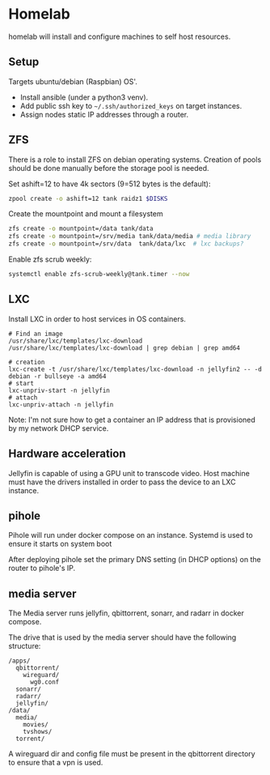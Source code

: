# Homelab

homelab will install and configure machines to self host resources.

## Setup

Targets ubuntu/debian (Raspbian) OS'.

- Install ansible (under a python3 venv).
- Add public ssh key to `~/.ssh/authorized_keys` on target instances.
- Assign nodes static IP addresses through a router.

## ZFS

There is a role to install ZFS on debian operating systems.
Creation of pools should be done manually before the storage pool is needed.

Set ashift=12 to have 4k sectors (9=512 bytes is the default):
```sh
zpool create -o ashift=12 tank raidz1 $DISKS
```

Create the mountpoint and mount  a filesystem
```sh
zfs create -o mountpoint=/data tank/data
zfs create -o mountpoint=/srv/media tank/data/media # media library
zfs create -o mountpoint=/srv/data  tank/data/lxc  # lxc backups?
```

Enable zfs scrub weekly:
```sh
systemctl enable zfs-scrub-weekly@tank.timer --now
```

## LXC

Install LXC in order to host services in OS containers.

```
# Find an image
/usr/share/lxc/templates/lxc-download
/usr/share/lxc/templates/lxc-download | grep debian | grep amd64
```

```
# creation
lxc-create -t /usr/share/lxc/templates/lxc-download -n jellyfin2 -- -d debian -r bullseye -a amd64
# start
lxc-unpriv-start -n jellyfin
# attach
lxc-unpriv-attach -n jellyfin
```

Note: I'm not sure how to get a container an IP address that is provisioned by my network DHCP service.

## Hardware acceleration

Jellyfin is capable of using a GPU unit to transcode video.
Host machine must have the drivers installed in order to pass the device to an LXC instance.

## pihole

Pihole will run under docker compose on an instance.
Systemd is used to ensure it starts on system boot

After deploying pihole set the primary DNS setting (in DHCP options) on the router to pihole's IP.

## media server

The Media server runs jellyfin, qbittorrent, sonarr, and radarr in docker compose.

The drive that is used by the media server should have the following structure:
```
/apps/
  qbittorrent/
    wireguard/
      wg0.conf
  sonarr/
  radarr/
  jellyfin/
/data/
  media/
    movies/
    tvshows/
  torrent/
```

A wireguard dir and config file must be present in the qbittorrent directory to ensure that a vpn is used.
